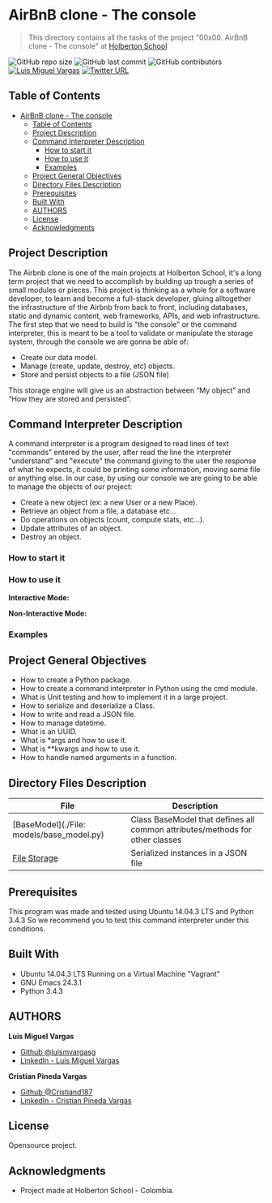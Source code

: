# AirBnB clone - The console

> This directory contains all the tasks of the project "00x00. AirBnB clone - The console" at [Holberton School](https://www.holbertonschool.com "Holberton School.")

![GitHub repo size](https://img.shields.io/github/repo-size/luismvargasg/AirBnB_clone?style=for-the-badge) ![GitHub last commit](https://img.shields.io/github/last-commit/luismvargasg/AirBnB_clone?style=for-the-badge) ![GitHub contributors](https://img.shields.io/github/contributors/luismvargasg/AirBnB_clone?style=for-the-badge) [![Luis Miguel Vargas](https://img.shields.io/twitter/url?style=social&url=https%3A%2F%2Ftwitter.com%2Fluismvargasg1)](https://twitter.com/luismvargasg1) [![Twitter URL](https://img.shields.io/twitter/url?style=social&url=https%3A%2F%2Ftwitter.com%2FCristiand187)](https://twitter.com/Cristiand187)

## Table of Contents

- [AirBnB clone - The console](#airbnb-clone---the-console)
	- [Table of Contents](#table-of-contents)
	- [Project Description](#project-description)
	- [Command Interpreter Description](#command-interpreter-description)
		- [How to start it](#how-to-start-it)
		- [How to use it](#how-to-use-it)
		- [Examples](#examples)
	- [Project General Objectives](#project-general-objectives)
	- [Directory Files Description](#directory-files-description)
	- [Prerequisites](#prerequisites)
	- [Built With](#built-with)
	- [AUTHORS](#authors)
	- [License](#license)
	- [Acknowledgments](#acknowledgments)

## Project Description

The Airbnb clone is one of the main projects at Holberton School, it's a long term project that we need to accomplish by building up trough a series of small modules or pieces. This project is thinking as a whole for a software developer, to learn and become a full-stack developer, gluing alltogether the infrastructure of the Airbnb from back to front, including databases, static and dynamic content, web frameworks, APIs, and web infrastructure.
The first step that we need to build is "the console" or the command interpreter, this is meant to be a tool to validate or manipulate the storage system, through the console we are gonna be able of:
*  Create our data model.
* Manage (create, update, destroy, etc) objects.
* Store and persist objects to a file (JSON file)

This storage engine will give us an abstraction between “My object” and “How they are stored and persisted”.

## Command Interpreter Description

A command interpreter is a program designed to read lines of text "commands" entered by the user, after read the line the interpreter "understand" and "execute" the command giving to the user the response of what he expects, it could be printing some information, moving some file or anything else. In our case, by using our console we are going to be able to manage the objects of our project:

* Create a new object (ex: a new User or a new Place).
* Retrieve an object from a file, a database etc…
* Do operations on objects (count, compute stats, etc…).
* Update attributes of an object.
* Destroy an object.

### How to start it

### How to use it

**Interactive Mode:**

**Non-Interactive Mode:**

### Examples

## Project General Objectives

* How to create a Python package.
* How to create a command interpreter in Python using the cmd module.
* What is Unit testing and how to implement it in a large project.
* How to serialize and deserialize a Class.
* How to write and read a JSON file.
* How to manage datetime.
* What is an UUID.
* What is *args and how to use it.
* What is **kwargs and how to use it.
* How to handle named arguments in a function.

## Directory Files Description

| **File** | **Description** |
|----------|-----------------|
| [BaseModel](./File: models/base_model.py) | Class BaseModel that defines all common attributes/methods for other classes |
| [File Storage](./models/engine/file_storage.py) | Serialized instances in a JSON file |

## Prerequisites

This program was made and tested using Ubuntu 14.04.3 LTS and Python 3.4.3 So we recommend you to test this command interpreter under this conditions.

## Built With

* Ubuntu 14.04.3 LTS Running on a Virtual Machine "Vagrant"
* GNU Emacs 24.3.1
* Python 3.4.3

## AUTHORS

**Luis Miguel Vargas**

* [Github @luismvargasg](https://github.com/luismvargasg)
* [LinkedIn - Luis Miguel Vargas](https://www.linkedin.com/in/luismvargasg/)

**Cristian Pineda Vargas**

* [Github @Cristiand187](https://github.com/Cristiand187)
* [LinkedIn - Cristian Pineda Vargas](https://www.linkedin.com/in/cristian-david-pineda-vargas-b28a49b1/) 

## License

Opensource project.

## Acknowledgments

* Project made at Holberton School - Colombia.
